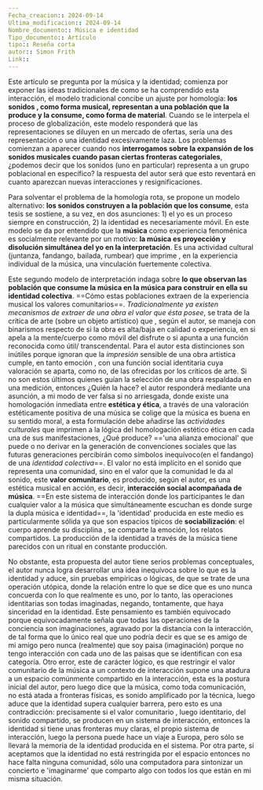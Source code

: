 ```yaml
---
Fecha_creacion:: 2024-09-14
Ultima_modificacion:: 2024-09-14
Nombre_documento:: Música e identidad
Tipo_documento:: Artículo 
tipo:: Reseña corta
autor:: Simon Frith
Link:: 
---
```


Este artículo se pregunta por la música y la identidad; comienza por exponer las ideas tradicionales de como se ha comprendido esta interacción, el modelo tradicional concibe un ajuste por homología: **los sonidos , como forma musical, representan a una población que la produce y la consume, como forma de material**. Cuando se le interpela el proceso de globalización, este modelo responderá que las representaciones se diluyen en un mercado de ofertas, sería una des representación o una identidad excesivamente laza. Los problemas comienzan a aparecer cuando nos **interrogamos sobre la expansión de los sonidos musicales cuando pasan ciertas fronteras categoriales**, ¿podemos decir que los sonidos (uno en particular) representa a un grupo poblacional en específico? la respuesta del autor será que esto reventará en cuanto aparezcan nuevas interacciones y resignificaciones. 

Para solventar el problema de la homología rota, se propone un modelo alternativo: **los sonidos construyen a la población que los consume**, esta tesis se sostiene, a su vez, en dos asunciones: 1) el yo es un proceso siempre en construcción, 2) la identidad es necesariamente móvil. En este modelo se da por entendido que la **música** como experiencia fenoménica es socialmente relevante por un motivo: **la música es proyección y disolución simultánea del yo en la interpretación**. Es una actividad cultural (juntanza, fandango, bailada, rumbear)  que imprime , en la experiencia individual de la música, una vinculación fuertemente colectiva.  

Este segundo modelo de interpretación indaga sobre **lo que observan las población que consume la música en la música para construir en ella su identidad colectiva**. ==Cómo estas poblaciones extraen de la experiencia musical los valores comunitarios==. *Tradicionalmente ya existen mecanismos de extraer de una obra el valor que ésta posee*, se trata de la crítica de arte (sobre un objeto artístico) que , según el autor, se maneja con binarismos respecto de si la obra es alta/baja en calidad o experiencia, en si apela a la mente/cuerpo como móvil del disfrute o si apunta a una función reconocida como útil/ transcendental. Para el autor esta distinciones son inútiles porque ignoran que la *impresión* sensible de una obra artística cumple, en tanto emoción , con una función social identitaria cuya valoración se aparta, como no, de las ofrecidas por los críticos de arte. Si no son estos últimos quienes guían la selección de una obra respaldada en una medición, entonces ¿Quién la hace? el autor responderá mediante una asunción, a mi modo de ver falsa si no arriesgada, donde existe una homologación inmediata entre **estética y ética**, a través de una valoración estéticamente positiva de una música se colige que la música es buena en su sentido moral, a esta formulación debe añadirse las *actividades culturales* que imprimen a la lógica del homologación estético ética en cada una de sus manifestaciones, ¿Qué produce? =='una alianza emocional' que puede o no derivar en la generación de convenciones sociales que las futuras generaciones percibirán como símbolos inequívoco(en el fandango) de una *identidad colectiva*==. El valor no está implícito en el sonido que representa una comunidad, sino en el valor que la comunidad le da al sonido, este **valor comunitario**, es producido, según el autor, es una estética musical en acción, es decir, **interacción social acompañada de música**. ==En este sistema de interacción donde los participantes le dan cualquier valor a la música que simultáneamente escuchan es donde surge la dupla música e identidad==, la 'identidad' producida en este medio es particularmente sólida ya que son espacios típicos de **sociabilización**: el cuerpo aprende su disciplina , se comparte la emoción, los relatos compartidos. La producción de la identidad a través de la música tiene parecidos con un ritual en constante producción. 

No obstante, esta propuesta del autor tiene serios problemas conceptuales, el autor nunca logra desarrollar una idea inequívoca sobre lo que es la identidad y aduce, sin pruebas empíricas o lógicas, de que se trate de una operación utópica, donde la relación entre lo que se dice que es uno nunca concuerda con lo que realmente es uno, por lo tanto, las operaciones identitarias son todas imaginadas, negando, tontamente, que haya sinceridad en la identidad. Este pensamiento es también equivocado porque equivocadamente señala que todas las operaciones de la conciencia son imaginaciones, agravado por la distancia con la interacción, de tal forma que lo único real que uno podría decir es que se es amigo de mi amigo pero nunca (realmente) que soy paisa (imaginación) porque no tengo interacción con cada uno de las paisas que se identifican con esa categoría. Otro error, este de carácter lógico, es que restringir el valor comunitario de la música a un contexto de interacción supone una atadura a un espacio comúnmente compartido en la interacción, esta es la postura inicial del autor, pero luego dice que la música, como toda comunicación, no está atada a fronteras físicas, es sonido amplificado por la técnica, luego aduce que la identidad supera cualquier barrera, pero esto es una contradicción: precisamente si el valor comunitario , luego identitario, del sonido compartido, se producen en un sistema de interacción, entonces la identidad si tiene unas fronteras muy claras, el propio sistema de interacción, luego la persona  puede hace un viaje a Europa, pero sólo se llevará la memoria de la identidad producida en el sistema. Por otra parte, si aceptamos que la identidad no está restringida por el espacio entonces no hace falta ninguna comunidad, sólo una computadora para sintonizar un concierto e 'imaginarme' que comparto algo con todos los que están en mi misma situación. 






 

